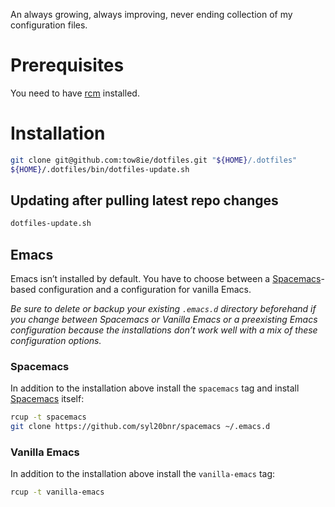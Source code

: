 An always growing, always improving, never ending collection of my
configuration files.

# Prerequisites

You need to have [rcm] installed.

# Installation

```bash
git clone git@github.com:tow8ie/dotfiles.git "${HOME}/.dotfiles"
${HOME}/.dotfiles/bin/dotfiles-update.sh
```

## Updating after pulling latest repo changes

```bash
dotfiles-update.sh
```

## Emacs

Emacs isn’t installed by default. You have to choose between a
[Spacemacs]-based configuration and a configuration for vanilla Emacs.

*Be sure to delete or backup your existing `.emacs.d` directory beforehand if
you change between Spacemacs or Vanilla Emacs or a preexisting Emacs
configuration because the installations don’t work well with a mix of these
configuration options.*

### Spacemacs

In addition to the installation above install the `spacemacs` tag and
install [Spacemacs] itself:

```bash
rcup -t spacemacs
git clone https://github.com/syl20bnr/spacemacs ~/.emacs.d
```

### Vanilla Emacs

In addition to the installation above install the `vanilla-emacs` tag:

```bash
rcup -t vanilla-emacs
```

[rcm]: https://github.com/thoughtbot/rcm
[Spacemacs]: http://spacemacs.org/

